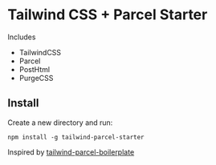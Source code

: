 # Tailwind CSS + Parcel Starter

Includes
- TailwindCSS
- Parcel
- PostHtml
- PurgeCSS

## Install

Create a new directory and run:

```
npm install -g tailwind-parcel-starter
```


Inspired by [tailwind-parcel-boilerplate](https://github.com/didiercatz/tailwindcss-parcel-boilerplate)